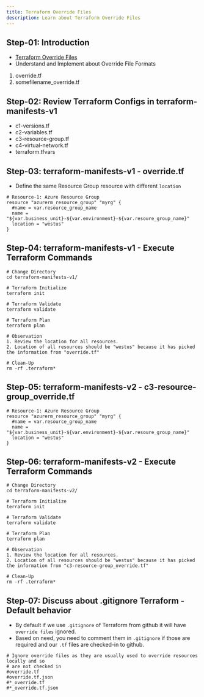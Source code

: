 ```yaml
---
title: Terraform Override Files
description: Learn about Terraform Override Files
---
```


## Step-01: Introduction
- [Terraform Override Files](https://www.terraform.io/docs/language/files/override.html)
- Understand and Implement about Override File Formats
1. override.tf
2. somefilename_override.tf

## Step-02: Review Terraform Configs in terraform-manifests-v1
- c1-versions.tf
- c2-variables.tf
- c3-resource-group.tf
- c4-virtual-network.tf
- terraform.tfvars

## Step-03: terraform-manifests-v1 - override.tf
- Define the same Resource Group resource with different `location`
```t
# Resource-1: Azure Resource Group
resource "azurerm_resource_group" "myrg" {
  #name = var.resource_group_name
  name = "${var.business_unit}-${var.environment}-${var.resoure_group_name}"
  location = "westus"
}
```

## Step-04: terraform-manifests-v1 - Execute Terraform Commands
```t
# Change Directory
cd terraform-manifests-v1/

# Terraform Initialize
terraform init

# Terraform Validate
terraform validate

# Terraform Plan
terraform plan

# Observation
1. Review the location for all resources.
2. Location of all resources should be "westus" because it has picked the information from "override.tf"

# Clean-Up
rm -rf .terraform*
```

## Step-05: terraform-manifests-v2 - c3-resource-group_override.tf
```t
# Resource-1: Azure Resource Group
resource "azurerm_resource_group" "myrg" {
  #name = var.resource_group_name
  name = "${var.business_unit}-${var.environment}-${var.resoure_group_name}"
  location = "westus"
}
```


## Step-06: terraform-manifests-v2 - Execute Terraform Commands
```t
# Change Directory
cd terraform-manifests-v2/

# Terraform Initialize
terraform init

# Terraform Validate
terraform validate

# Terraform Plan
terraform plan

# Observation
1. Review the location for all resources.
2. Location of all resources should be "westus" because it has picked the information from "c3-resource-group_override.tf"

# Clean-Up
rm -rf .terraform*
```

## Step-07: Discuss about .gitignore Terraform - Default behavior
- By default if we use `.gitignore` of Terraform from github it will have `override files` ignored.
- Based on need, you need to comment them in `.gitignore` if those are required and our `.tf` files are checked-in to github.
```t
# Ignore override files as they are usually used to override resources locally and so
# are not checked in
#override.tf
#override.tf.json
#*_override.tf
#*_override.tf.json

```